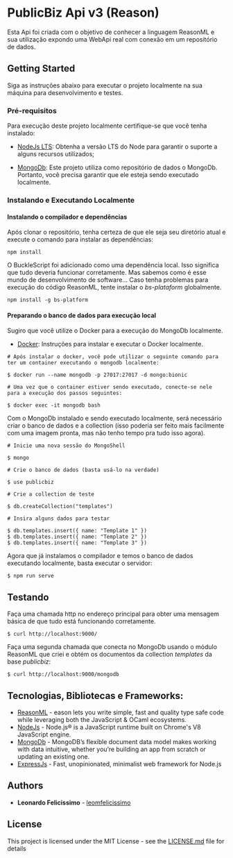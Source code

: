 # PublicBiz Api v3 (Reason)

Esta Api foi criada com o objetivo de conhecer a linguagem ReasonML e sua utilização expondo uma WebApi real com conexão em um repositório de dados.

## Getting Started

Siga as instruções abaixo para executar o projeto localmente na sua máquina para desenvolvimento e testes.

### Pré-requisitos

Para execução deste projeto localmente certifique-se que você tenha instalado:

- [NodeJs LTS](https://nodejs.org/en/): Obtenha a versão LTS do Node para garantir o suporte a alguns recursos utilizados;

- [MongoDb](https://www.mongodb.com/download-center): Este projeto utiliza como repositório de dados o MongoDb. Portanto, você precisa garantir que ele esteja sendo executado localmente.

### Instalando e Executando Localmente

#### Instalando o compilador e dependências
Após clonar o repositório, tenha certeza de que ele seja seu diretório atual e execute o comando para instalar as dependências:
```
npm install
```

O BuckleScript foi adicionado como uma dependência local. Isso significa que tudo deveria funcionar corretamente. Mas sabemos como é esse mundo de desenvolvimento de software... Caso tenha problemas para execução do código ReasonML, tente instalar o _bs-plataform_ globalmente.


```
npm install -g bs-platform
```

#### Preparando o banco de dados para execução local
Sugiro que você utilize o Docker para a execução do MongoDb localmente.
- [Docker](https://docs.docker.com/install/): Instruções para instalar e executar o Docker localmente.
```
# Após instalar o docker, você pode utilizar o seguinte comando para ter um container executando o mongodb localmente:

$ docker run --name mongodb -p 27017:27017 -d mongo:bionic

# Uma vez que o container estiver sendo executado, conecte-se nele para a execução dos passos seguintes:

$ docker exec -it mongodb bash
```

Com o MongoDb instalado e sendo executado localmente, será necessário criar o banco de dados e a collection (isso poderia ser feito mais facilmente com uma imagem pronta, mas não tenho tempo pra tudo isso agora).
```
# Inicie uma nova sessão do MongoShell

$ mongo

# Crie o banco de dados (basta usá-lo na verdade)

$ use publicbiz

# Crie a collection de teste

$ db.createCollection("templates")

# Insira alguns dados para testar

$ db.templates.insert({ name: "Template 1" })
$ db.templates.insert({ name: "Template 2" })
$ db.templates.insert({ name: "Template 3" })
```

Agora que já instalamos o compilador e temos o banco de dados executando localmente, basta executar o servidor:

```
$ npm run serve
```

## Testando

Faça uma chamada http no endereço principal para obter uma mensagem básica de que tudo está funcionando corretamente.
```
$ curl http://localhost:9000/
```

Faça uma segunda chamada que conecta no MongoDb usando o módulo ReasonML que criei e obtém os documentos da collection _templates_ da base _publicbiz_:
```
$ curl http://localhost:9000/mongodb
```

## Tecnologias, Bibliotecas e Frameworks:

* [ReasonML](https://reasonml.github.io/en/) - eason lets you write simple, fast and quality type safe code while leveraging both the JavaScript & OCaml ecosystems.
* [NodeJs](https://nodejs.org/en/) - Node.js® is a JavaScript runtime built on Chrome's V8 JavaScript engine.
* [MongoDb](https://www.mongodb.com/) - MongoDB’s flexible document data model makes working with data intuitive, whether you’re building an app from scratch or updating an existing one.
* [ExpressJs](https://expressjs.com/) - Fast, unopinionated, minimalist web framework for Node.js

## Authors

* **Leonardo Felicissimo** - [leomfelicissimo](https://github.com/leomfelicissimo)

## License

This project is licensed under the MIT License - see the [LICENSE.md](LICENSE.md) file for details
